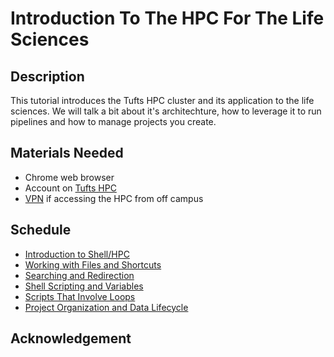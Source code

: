 # Introduction To The HPC For The Life Sciences


## Description

This tutorial introduces the Tufts HPC cluster and its application to the life sciences. We will talk a bit about it's architechture, how to leverage it to run pipelines and how to manage projects you create.

## Materials Needed

- Chrome web browser
- Account on [Tufts HPC](https://access.tufts.edu/research-cluster-account)
- [VPN](https://access.tufts.edu/vpn) if accessing the HPC from off campus

## Schedule

- [Introduction to Shell/HPC](./introHPC1.md)
- [Working with Files and Shortcuts](./introHPC2.md)
- [Searching and Redirection](./introHPC3.md)
- [Shell Scripting and Variables](./introHPC4.md)
- [Scripts That Involve Loops](./introHPC5.md)
- [Project Organization and Data Lifecycle](./introHPC6.md)

## Acknowledgement
